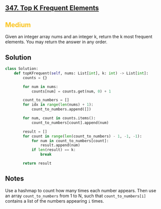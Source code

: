 ## [347. Top K Frequent Elements](https://leetcode.com/problems/top-k-frequent-elements/)

<h2 style="color:#fac31d">Medium</h2>
Given an integer array nums and an integer k, return the k most frequent elements. You may return the answer in any order.

## Solution
```python
class Solution:
    def topKFrequent(self, nums: List[int], k: int) -> List[int]:
        counts = {}

        for num in nums:
            counts[num] = counts.get(num, 0) + 1

        count_to_numbers = []
        for idx in range(len(nums) + 1):
            count_to_numbers.append([])

        for num, count in counts.items():
            count_to_numbers[count].append(num)

        result = []
        for count in range(len(count_to_numbers) - 1, -1, -1):
            for num in count_to_numbers[count]:
                result.append(num)
            if len(result) == k:
                break

        return result
```

## Notes
Use a hashmap to count how many times each number appears. Then use an array `count_to_numbers` from 1 to N, such that `count_to_numbers[i]` contains a list of the numbers appearing `i` times.
